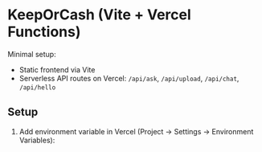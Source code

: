 # KeepOrCash (Vite + Vercel Functions)

Minimal setup:
- Static frontend via Vite
- Serverless API routes on Vercel: `/api/ask`, `/api/upload`, `/api/chat`, `/api/hello`

## Setup

1) Add environment variable in Vercel (Project → Settings → Environment Variables):

